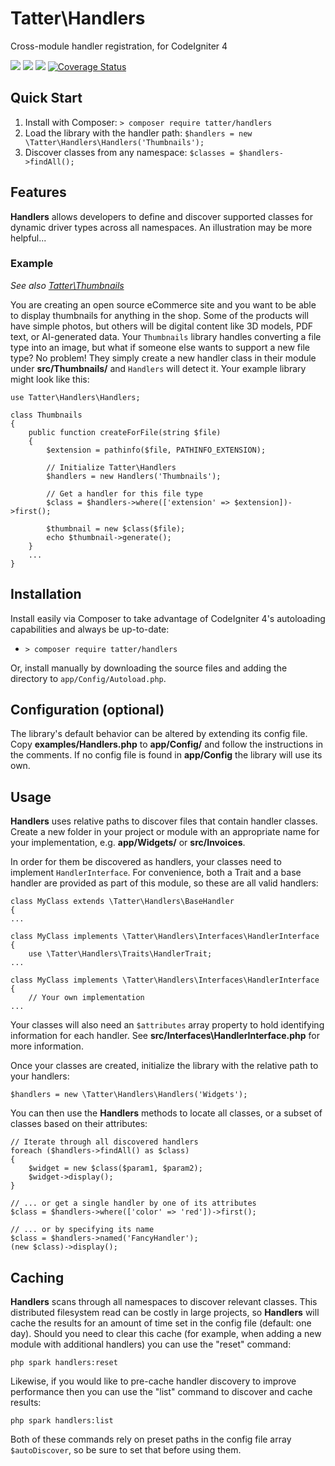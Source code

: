 # Tatter\Handlers
Cross-module handler registration, for CodeIgniter 4

[![](https://github.com/tattersoftware/codeigniter4-handlers/workflows/PHPUnit/badge.svg)](https://github.com/tattersoftware/codeigniter4-handlers/actions/workflows/test.yml)
[![](https://github.com/tattersoftware/codeigniter4-handlers/workflows/PHPStan/badge.svg)](https://github.com/tattersoftware/codeigniter4-handlers/actions/workflows/analyze.yml)
[![](https://github.com/tattersoftware/codeigniter4-handlers/workflows/Deptrac/badge.svg)](https://github.com/tattersoftware/codeigniter4-handlers/actions/workflows/inspect.yml)
[![Coverage Status](https://coveralls.io/repos/github/tattersoftware/codeigniter4-handlers/badge.svg?branch=develop)](https://coveralls.io/github/tattersoftware/codeigniter4-handlers?branch=develop)

## Quick Start

1. Install with Composer: `> composer require tatter/handlers`
2. Load the library with the handler path: `$handlers = new \Tatter\Handlers\Handlers('Thumbnails');`
2. Discover classes from any namespace: `$classes = $handlers->findAll();`

## Features

**Handlers** allows developers to define and discover supported classes for dynamic driver
types across all namespaces. An illustration may be more helpful...

### Example

*See also [Tatter\Thumbnails](https://github.com/tattersoftware/codeigniter4-thumbnails)*

You are creating an open source eCommerce site and you want to be able to display thumbnails
for anything in the shop. Some of the products will have simple photos, but others will be
digital content like 3D models, PDF text, or AI-generated data. Your `Thumbnails` library
handles converting a file type into an image, but what if someone else wants to support a
new file type? No problem! They simply create a new handler class in their module under
**src/Thumbnails/** and `Handlers` will detect it. Your example library might look like this:

```
use Tatter\Handlers\Handlers;

class Thumbnails
{
	public function createForFile(string $file)
	{
		$extension = pathinfo($file, PATHINFO_EXTENSION);

		// Initialize Tatter\Handlers
		$handlers = new Handlers('Thumbnails');

		// Get a handler for this file type
		$class = $handlers->where(['extension' => $extension])->first();

		$thumbnail = new $class($file);
		echo $thumbnail->generate();
	}
	...
}
```

## Installation

Install easily via Composer to take advantage of CodeIgniter 4's autoloading capabilities
and always be up-to-date:
* `> composer require tatter/handlers`

Or, install manually by downloading the source files and adding the directory to
`app/Config/Autoload.php`.

## Configuration (optional)

The library's default behavior can be altered by extending its config file. Copy
**examples/Handlers.php** to **app/Config/** and follow the instructions
in the comments. If no config file is found in **app/Config** the library will use its own.

## Usage

**Handlers** uses relative paths to discover files that contain handler classes. Create a
new folder in your project or module with an appropriate name for your implementation,
e.g. **app/Widgets/** or **src/Invoices**.

In order for them be discovered as handlers, your classes need to implement `HandlerInterface`.
For convenience, both a Trait and a base handler are provided as part of this module,
so these are all valid handlers:

```
class MyClass extends \Tatter\Handlers\BaseHandler
{
...

class MyClass implements \Tatter\Handlers\Interfaces\HandlerInterface
{
	use \Tatter\Handlers\Traits\HandlerTrait;
...

class MyClass implements \Tatter\Handlers\Interfaces\HandlerInterface
{
	// Your own implementation
...
```

Your classes will also need an `$attributes` array property to hold identifying information
for each handler. See **src/Interfaces\HandlerInterface.php** for more information.

Once your classes are created, initialize the library with the relative path to your handlers:

	$handlers = new \Tatter\Handlers\Handlers('Widgets');

You can then use the **Handlers** methods to locate all classes, or a subset of classes based
on their attributes:

```
// Iterate through all discovered handlers
foreach ($handlers->findAll() as $class)
{
	$widget = new $class($param1, $param2);
	$widget->display();
}

// ... or get a single handler by one of its attributes
$class = $handlers->where(['color' => 'red'])->first();

// ... or by specifying its name
$class = $handlers->named('FancyHandler');
(new $class)->display();
```

## Caching

**Handlers** scans through all namespaces to discover relevant classes. This distributed
filesystem read can be costly in large projects, so **Handlers** will cache the results
for an amount of time set in the config file (default: one day). Should you need to clear
this cache (for example, when adding a new module with additional handlers) you can use
the "reset" command:

	php spark handlers:reset

Likewise, if you would like to pre-cache handler discovery to improve performance then
you can use the "list" command to discover and cache results:

	php spark handlers:list

Both of these commands rely on preset paths in the config file array `$autoDiscover`, so be
sure to set that before using them.
